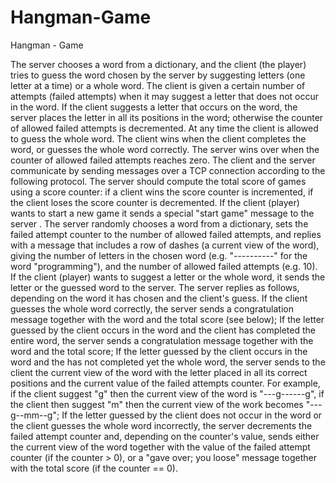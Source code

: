 Hangman-Game
============

Hangman - Game

The server chooses a word from a dictionary, and the client (the player) tries to guess the word chosen by the server by suggesting letters (one letter at a time) or a whole word.  The client is given a certain number of attempts (failed attempts) when it may suggest a letter that does not occur in the word. If the client suggests a letter that occurs on the word, the server places the letter in all its positions in the word; otherwise the counter of allowed failed attempts is decremented. At any time the client is allowed to guess the whole word. The client wins when the client completes the word, or guesses the whole word correctly. The server wins over when the counter of allowed failed attempts reaches zero. The client and the server communicate by sending messages over a TCP connection according to the following protocol. The server should compute the total score of games using a score counter: if a client wins the score counter is incremented, if the client loses the score counter is decremented.
If the client (player) wants to start a new game it sends a special "start game" message to the server . The server randomly chooses a word from a dictionary, sets the failed attempt counter to the number of allowed failed attempts, and replies with a message that includes a row of dashes (a current view of the word), giving the number of letters in the chosen word (e.g. "----------" for the word "programming"), and the number of allowed failed attempts (e.g. 10). 
 If the client (player) wants to suggest a letter or the whole word, it sends the letter or the guessed word to the server. The server replies as follows, depending on the word it has chosen and the client's guess.
If the client guesses the whole word correctly, the server sends a congratulation message together with the word and the total score (see below);
If the letter guessed by the client occurs in the word and the client has completed the entire word, the server sends a congratulation message together with the word and the total score;
If the letter guessed by the client occurs in the word and the has not completed yet the whole word, the server sends to the client the current view of the word with the letter placed  in all its correct positions and the current value of the failed attempts counter. For example, if the client suggest "g" then the current view of the word is "---g------g", if the client then suggest "m" then the current view of the work becomes "---g--mm--g";
If the letter guessed by the client does not occur in the word or the client guesses the whole word incorrectly, the server decrements the failed attempt counter and, depending on the counter's value, sends either the current view of the word together with the value of the failed attempt counter (if the counter > 0), or a "gave over; you loose" message together with the total score (if the counter == 0).

